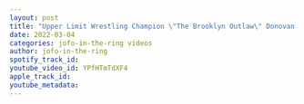 ```yaml
---
layout: post
title: "Upper Limit Wrestling Champion \"The Brooklyn Outlaw\" Donovan vs PJ Savage The Face Off"
date: 2022-03-04
categories: jofo-in-the-ring videos
author: jofo-in-the-ring
spotify_track_id: 
youtube_video_id: YPfHTmTdXF4
apple_track_id: 
youtube_metadata: 
---
```

